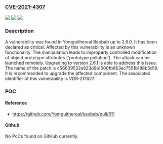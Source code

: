### [CVE-2021-4307](https://cve.mitre.org/cgi-bin/cvename.cgi?name=CVE-2021-4307)
![](https://img.shields.io/static/v1?label=Product&message=Baobab&color=blue)
![](https://img.shields.io/static/v1?label=Version&message=%3D%202.0%20&color=brighgreen)
![](https://img.shields.io/static/v1?label=Vulnerability&message=CWE-1321%20Improperly%20Controlled%20Modification%20of%20Object%20Prototype%20Attributes%20('Prototype%20Pollution')&color=brighgreen)

### Description

A vulnerability was found in Yomguithereal Baobab up to 2.6.0. It has been declared as critical. Affected by this vulnerability is an unknown functionality. The manipulation leads to improperly controlled modification of object prototype attributes ('prototype pollution'). The attack can be launched remotely. Upgrading to version 2.6.1 is able to address this issue. The name of the patch is c56639532a923d9a1600fb863ec7551b188b5d19. It is recommended to upgrade the affected component. The associated identifier of this vulnerability is VDB-217627.

### POC

#### Reference
- https://github.com/Yomguithereal/baobab/pull/511

#### Github
No PoCs found on GitHub currently.

